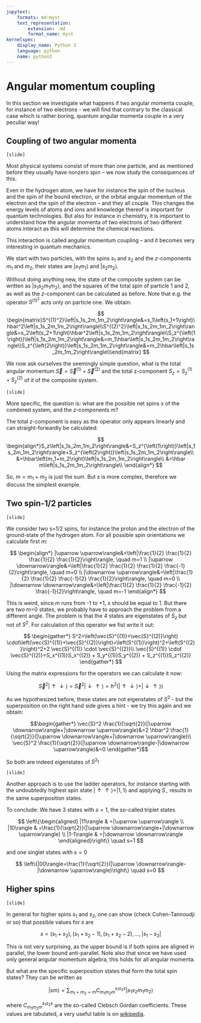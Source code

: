 ```yaml
---
jupytext:
    formats: md:myst
    text_representation:
        extension: .md
        format_name: myst
kernelspec:
    display_name: Python 3
    language: python
    name: python3
---
```


# Angular momentum coupling

<!-- G 4.4.3 -->
In this section we investigate what happens if two angular momenta couple, for instance of two electrons - we will find that contrary to the classical case which is rather boring, quantum angular momenta couple in a very peculiar way!


## Coupling of two angular momenta

`[slide]`

Most physical systems consist of more than one particle, and as mentioned before they usually have nonzero spin – we now study the consequences of this. 

Even in the hydrogen atom, we have for instance the spin of the nucleus and the spin of the bound electron, or the orbital angular momentum of the electron and the spin of the electron – and they all couple. This changes the energy levels of atoms and ions and knowledge thereof is important for quantum technologies. But also for instance in chemistry, it is important to understand how the angular momenta of two electrons of two different atoms interact as this will determine the chemical reactions. 

This interaction is called angular momentum coupling – and it becomes very interesting in quantum mechanics. 

We start with two particles, with the spins $s_1$ and $s_2$ and the $z$-components $m_1$ and $m_2$, their states are $\left|s_1m_1\right\rangle$ and $\left|s_2m_2\right\rangle$. 

Without doing anything new, the state of the composite system can be written as $\left|s_1s_2m_1m_2\right\rangle$, and the squares of the total spin of particle 1 and 2, as well as the $z$-component can be calculated as before. Note that e.g. the operator $S^{(1)^2}$ acts only on particle one. We obtain:

$$
\begin{matrix}S^{(1)^2}\left|s_1s_2m_1m_2\right\rangle&=s_1\left(s_1+1\right)\hbar^2\left|s_1s_2m_1m_2\right\rangle\\S^{(2)^2}\left|s_1s_2m_1m_2\right\rangle&=s_2\left(s_2+1\right)\hbar^2\left|s_1s_2m_1m_2\right\rangle\\S_z^{\left(1\right)}\left|s_1s_2m_1m_2\right\rangle&=m_1\hbar\left|s_1s_2m_1m_2\right\rangle\\S_z^{\left(2\right)}\left|s_1s_2m_1m_2\right\rangle&=m_2\hbar\left|s_1s_2m_1m_2\right\rangle\\\end{matrix}
$$

We now ask ourselves the seemingly simple question, what is the total angular momentum $\vec{S}=\vec{S}^{\left(1\right)}+\vec{S}^{\left(2\right)}$ and the total z-component $S_z=S_z^{\left(1\right)}+S_z^{\left(2\right)}$ of it of the composite system.

`[slide]`

More specific, the question is: what are the possible net spins $s$ of the combined system, and the $z$-components $m$? 

The total $z$-component is easy as the operator only appears linearly and can straight-forwardly be calculated: 

$$
\begin{align*}S_z\left|s_1s_2m_1m_2\right\rangle&=S_z^{\left(1\right)}\left|s_1s_2m_1m_2\right\rangle+S_z^{\left(2\right)}\left|s_1s_2m_1m_2\right\rangle\\
&=\hbar\left(m_1+m_2\right)\left|s_1s_2m_1m_2\right\rangle\\
&=\hbar m\left|s_1s_2m_1m_2\right\rangle\\
\end{align*}
$$

So, $m=m_1+m_2$ is just the sum. But $s$ is more complex, therefore we discuss the simplest example. 

## Two spin-1/2 particles

`[slide]`

We consider two s=1/2 spins, for instance the proton and the electron of the ground-state of the hydrogen atom. For all possible spin orientations we calculate first $m$:

$$
\begin{align*}
|\uparrow \uparrow\rangle&=\left|\frac{1}{2} \frac{1}{2} \frac{1}{2} \frac{1}{2}\right\rangle, \quad m=1 \\
|\uparrow \downarrow\rangle&=\left|\frac{1}{2} \frac{1}{2} \frac{1}{2} \frac{-1}{2}\right\rangle, \quad m=0 \\
|\downarrow \uparrow\rangle&=\left|\frac{1}{2} \frac{1}{2} \frac{-1}{2} \frac{1}{2}\right\rangle, \quad m=0 \\
|\downarrow \downarrow\rangle&=\left|\frac{1}{2} \frac{1}{2} \frac{-1}{2} \frac{-1}{2}\right\rangle, \quad m=-1
\end{align*}
$$

This is weird, since $m$ runs from -1 to +1, $s$ should be equal to 1. But there are two $m$=0 states, we probably have to approach the problem from a different angle. The problem is that the 4 states are eigenstates of $S_z$ but not of $S^2$. For calculation of this operator we fist write it out:

$$
\begin{gather*}
S^2=\left(\vec{S}^{(1)}+\vec{S}^{(2)}\right) \cdot\left(\vec{S}^{(1)}+\vec{S}^{(2)}\right)=\left(S^{(1)}\right)^2+\left(S^{(2)}\right)^2+2 \vec{S}^{(1)} \cdot \vec{S}^{(2)}\\
\vec{S}^{(1)} \cdot \vec{S}^{(2)}=S_x^{(1)}S_x^{(2)} + S_y^{(1)}S_y^{(2)} + S_z^{(1)}S_z^{(2)}
\end{gather*}
$$

Using the matrix expressions for the operators we can calculate it now:

$$
\vec{S}^2|\uparrow \downarrow\rangle=\vec{S}^2|\downarrow \uparrow\rangle=\hbar^2(|\uparrow \downarrow\rangle+|\downarrow \uparrow\rangle)
$$

As we hypothesized before, these states are not eigenstates of $S^2$ - but the superposition on the right hand side gives a hint - we try this again and we obtain:

$$\begin{gather*}
\vec{S}^2 \frac{1}{\sqrt{2}}(|\uparrow \downarrow\rangle+|\downarrow \uparrow\rangle)&=2 \hbar^2 \frac{1}{\sqrt{2}}(|\uparrow \downarrow\rangle+|\downarrow \uparrow\rangle)\\
\vec{S}^2 \frac{1}{\sqrt{2}}(|\uparrow \downarrow\rangle-|\downarrow \uparrow\rangle)&=0
\end{gather*}$$

So both are indeed eigenstates of $S^2$!

`[slide]`

Another approach is to use the ladder operators, for instance starting with the undoubtedly highest spin state $|\uparrow\uparrow\rangle = |1,1\rangle$ and applying $S_-$ results in the same superposition states.

To conclude: We have 3 states with $s=1$, the so-called triplet states

$$
\left\{\begin{aligned}
|11\rangle & =|\uparrow \uparrow\rangle \\
|10\rangle & =\frac{1}{\sqrt{2}}(|\uparrow \downarrow\rangle+|\downarrow \uparrow\rangle) \\
|1-1\rangle & =|\downarrow \downarrow\rangle
\end{aligned}\right\} \quad s=1
$$

and one singlet states with $s=0$

$$
\left\{|00\rangle=\frac{1}{\sqrt{2}}(|\uparrow \downarrow\rangle-|\downarrow \uparrow\rangle)\right\} \quad s=0
$$

## Higher spins

`[slide]`

In general for higher spins $s_1$ and $s_2$, one can show (check Cohen-Tannoudji or so) that possible values for $s$ are 

$$
s=\left(s_1+s_2\right),\left(s_1+s_2-1\right),\left(s_1+s_2-2\right), \ldots,\left|s_1-s_2\right|
$$
 
This is not very surprising, as the upper bound is if both spins are aligned in parallel, the lower bound anti-parallel. Note also that since we have used only general angular momentum algebra, this holds for all angular momenta.

But what are the specific superposition states that form the total spin states? They can be written as 

$$
|s m\rangle=\sum_{m_1+m_2=m} C_{m_1 m_2 m}^{s_1 s_2 s}\left|s_1 s_2 m_1 m_2\right\rangle
$$

where $C_{m_1 m_2 m}^{s_1 s_2 s}$ are the so-called Clebsch Gordan coefficients. These values are tabulated, a very useful table is on [wikipedia](https://en.wikipedia.org/wiki/Table_of_Clebsch%E2%80%93Gordan_coefficients).






